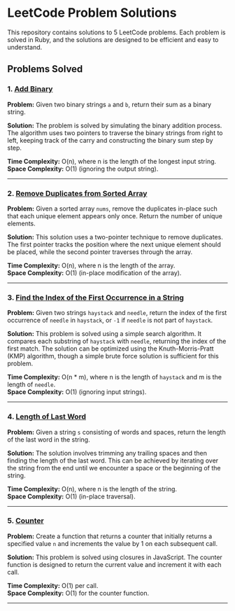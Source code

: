 # LeetCode Problem Solutions

This repository contains solutions to 5 LeetCode problems. Each problem is solved in Ruby, and the solutions are designed to be efficient and easy to understand.

## Problems Solved

### 1. [Add Binary](https://leetcode.com/problems/add-binary/description/)
**Problem:** Given two binary strings `a` and `b`, return their sum as a binary string.

**Solution:** The problem is solved by simulating the binary addition process. The algorithm uses two pointers to traverse the binary strings from right to left, keeping track of the carry and constructing the binary sum step by step.

**Time Complexity:** O(n), where n is the length of the longest input string.  
**Space Complexity:** O(1) (ignoring the output string).

---

### 2. [Remove Duplicates from Sorted Array](https://leetcode.com/problems/remove-duplicates-from-sorted-array/description/)
**Problem:** Given a sorted array `nums`, remove the duplicates in-place such that each unique element appears only once. Return the number of unique elements.

**Solution:** This solution uses a two-pointer technique to remove duplicates. The first pointer tracks the position where the next unique element should be placed, while the second pointer traverses through the array.

**Time Complexity:** O(n), where n is the length of the array.  
**Space Complexity:** O(1) (in-place modification of the array).

---

### 3. [Find the Index of the First Occurrence in a String](https://leetcode.com/problems/find-the-index-of-the-first-occurrence-in-a-string/description/)
**Problem:** Given two strings `haystack` and `needle`, return the index of the first occurrence of `needle` in `haystack`, or `-1` if `needle` is not part of `haystack`.

**Solution:** This problem is solved using a simple search algorithm. It compares each substring of `haystack` with `needle`, returning the index of the first match. The solution can be optimized using the Knuth-Morris-Pratt (KMP) algorithm, though a simple brute force solution is sufficient for this problem.

**Time Complexity:** O(n * m), where n is the length of `haystack` and m is the length of `needle`.  
**Space Complexity:** O(1) (ignoring input strings).

---

### 4. [Length of Last Word](https://leetcode.com/problems/length-of-last-word/description/)
**Problem:** Given a string `s` consisting of words and spaces, return the length of the last word in the string.

**Solution:** The solution involves trimming any trailing spaces and then finding the length of the last word. This can be achieved by iterating over the string from the end until we encounter a space or the beginning of the string.

**Time Complexity:** O(n), where n is the length of the string.  
**Space Complexity:** O(1) (in-place traversal).

---

### 5. [Counter](https://leetcode.com/problems/counter/description/)
**Problem:** Create a function that returns a counter that initially returns a specified value `n` and increments the value by 1 on each subsequent call.

**Solution:** This problem is solved using closures in JavaScript. The counter function is designed to return the current value and increment it with each call.

**Time Complexity:** O(1) per call.  
**Space Complexity:** O(1) for the counter function.

---
